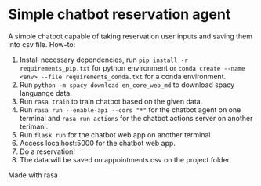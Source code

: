 # Simple chatbot reservation agent

A simple chatbot capable of taking reservation user inputs and saving them into csv file.
How-to:
1. Install necessary dependencies, run `pip install -r requirements_pip.txt` for python environment or `conda create --name <env> --file requirements_conda.txt` for a conda environment.
2. Run `python -m spacy download en_core_web_md` to download spacy languange data.
3. Run `rasa train` to train chatbot based on the given data.
4. Run `rasa run --enable-api --cors "*"` for the chatbot agent on one terminal and `rasa run actions` for the chatbot actions server on another terimanl.
5. Run `flask run` for the chatbot web app on another terminal.
6. Access localhost:5000 for the chatbot web app.
7. Do a reservation!
8. The data will be saved on appointments.csv on the project folder.

Made with rasa
